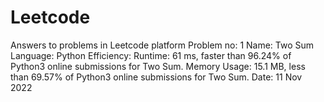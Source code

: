 # Leetcode
Answers to problems in Leetcode platform
Problem no: 1
Name: Two Sum
Language: Python
Efficiency: Runtime: 61 ms, faster than 96.24% of Python3 online submissions for Two Sum.
            Memory Usage: 15.1 MB, less than 69.57% of Python3 online submissions for Two Sum.
Date: 11 Nov 2022
